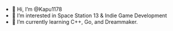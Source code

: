 - 👋 Hi, I’m @Kapu1178
- 👀 I’m interested in Space Station 13 & Indie Game Development
- 🌱 I’m currently learning C++, Go, and Dreammaker.

<!---
Kapu1178/Kapu1178 is a ✨ special ✨ repository because its `README.md` (this file) appears on your GitHub profile.
You can click the Preview link to take a look at your changes.
--->
